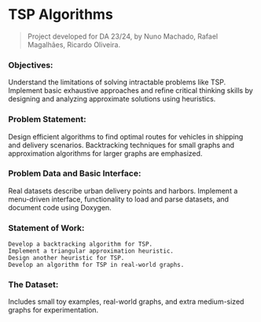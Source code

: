 # TSP Algorithms
> Project developed for DA 23/24, by Nuno Machado, Rafael Magalhães, Ricardo Oliveira.
### Objectives:
Understand the limitations of solving intractable problems like TSP. Implement basic exhaustive approaches and refine critical thinking skills by designing and analyzing approximate solutions using heuristics.

### Problem Statement:
Design efficient algorithms to find optimal routes for vehicles in shipping and delivery scenarios. Backtracking techniques for small graphs and approximation algorithms for larger graphs are emphasized.

### Problem Data and Basic Interface:
Real datasets describe urban delivery points and harbors. Implement a menu-driven interface, functionality to load and parse datasets, and document code using Doxygen.

### Statement of Work:

    Develop a backtracking algorithm for TSP.
    Implement a triangular approximation heuristic.
    Design another heuristic for TSP.
    Develop an algorithm for TSP in real-world graphs.

### The Dataset:
Includes small toy examples, real-world graphs, and extra medium-sized graphs for experimentation.